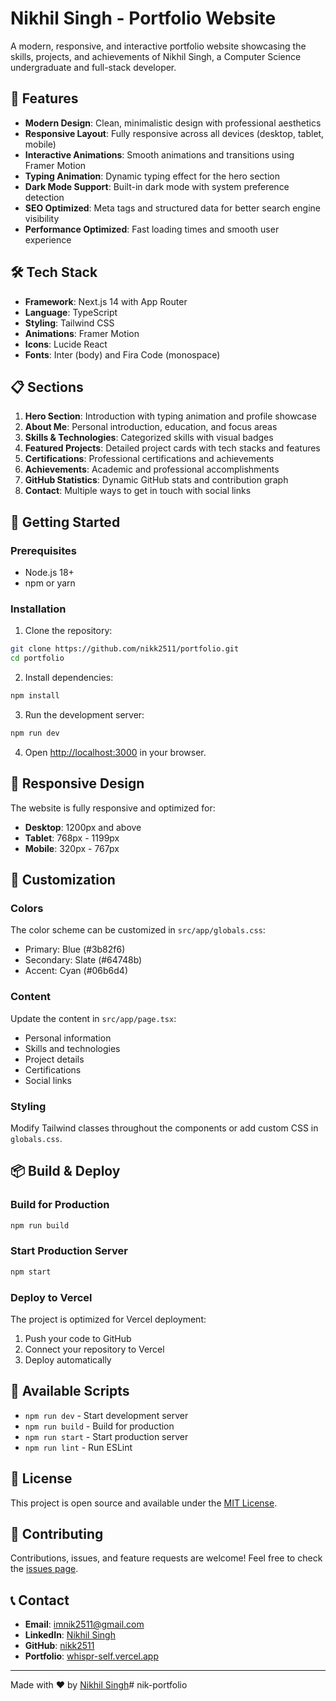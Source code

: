 # Nikhil Singh - Portfolio Website

A modern, responsive, and interactive portfolio website showcasing the skills, projects, and achievements of Nikhil Singh, a Computer Science undergraduate and full-stack developer.

## 🚀 Features

- **Modern Design**: Clean, minimalistic design with professional aesthetics
- **Responsive Layout**: Fully responsive across all devices (desktop, tablet, mobile)
- **Interactive Animations**: Smooth animations and transitions using Framer Motion
- **Typing Animation**: Dynamic typing effect for the hero section
- **Dark Mode Support**: Built-in dark mode with system preference detection
- **SEO Optimized**: Meta tags and structured data for better search engine visibility
- **Performance Optimized**: Fast loading times and smooth user experience

## 🛠️ Tech Stack

- **Framework**: Next.js 14 with App Router
- **Language**: TypeScript
- **Styling**: Tailwind CSS
- **Animations**: Framer Motion
- **Icons**: Lucide React
- **Fonts**: Inter (body) and Fira Code (monospace)

## 📋 Sections

1. **Hero Section**: Introduction with typing animation and profile showcase
2. **About Me**: Personal introduction, education, and focus areas
3. **Skills & Technologies**: Categorized skills with visual badges
4. **Featured Projects**: Detailed project cards with tech stacks and features
5. **Certifications**: Professional certifications and achievements
6. **Achievements**: Academic and professional accomplishments
7. **GitHub Statistics**: Dynamic GitHub stats and contribution graph
8. **Contact**: Multiple ways to get in touch with social links

## 🚀 Getting Started

### Prerequisites

- Node.js 18+ 
- npm or yarn

### Installation

1. Clone the repository:
```bash
git clone https://github.com/nikk2511/portfolio.git
cd portfolio
```

2. Install dependencies:
```bash
npm install
```

3. Run the development server:
```bash
npm run dev
```

4. Open [http://localhost:3000](http://localhost:3000) in your browser.

## 📱 Responsive Design

The website is fully responsive and optimized for:
- **Desktop**: 1200px and above
- **Tablet**: 768px - 1199px
- **Mobile**: 320px - 767px

## 🎨 Customization

### Colors
The color scheme can be customized in `src/app/globals.css`:
- Primary: Blue (#3b82f6)
- Secondary: Slate (#64748b)
- Accent: Cyan (#06b6d4)

### Content
Update the content in `src/app/page.tsx`:
- Personal information
- Skills and technologies
- Project details
- Certifications
- Social links

### Styling
Modify Tailwind classes throughout the components or add custom CSS in `globals.css`.

## 📦 Build & Deploy

### Build for Production
```bash
npm run build
```

### Start Production Server
```bash
npm start
```

### Deploy to Vercel
The project is optimized for Vercel deployment:
1. Push your code to GitHub
2. Connect your repository to Vercel
3. Deploy automatically

## 🔧 Available Scripts

- `npm run dev` - Start development server
- `npm run build` - Build for production
- `npm run start` - Start production server
- `npm run lint` - Run ESLint

## 📄 License

This project is open source and available under the [MIT License](LICENSE).

## 🤝 Contributing

Contributions, issues, and feature requests are welcome! Feel free to check the [issues page](https://github.com/nikk2511/portfolio/issues).

## 📞 Contact

- **Email**: imnik2511@gmail.com
- **LinkedIn**: [Nikhil Singh](https://www.linkedin.com/in/nikhil-singh-sde/)
- **GitHub**: [nikk2511](https://github.com/nikk2511)
- **Portfolio**: [whispr-self.vercel.app](https://whispr-self.vercel.app)

---

Made with ❤️ by [Nikhil Singh](https://github.com/nikk2511)#   n i k - p o r t f o l i o  
 